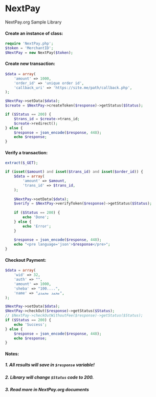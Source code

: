# NextPay
NextPay.org Sample Library

#### Create an instance of class:
```PHP
require 'NextPay.php';
$token = 'MerchantID';
$NextPay = new NextPay($token);
```

#### Create new transaction:
```PHP
$data = array(
	'amount' => 1000,
	'order_id' => 'unique order id',
	'callback_uri' => 'https://site.me/path/callback.php',
);

$NextPay->setData($data);
$create = $NextPay->createToken($response)->getStatus($Status);

if ($Status == 200) {
	$trans_id = $create->trans_id;
	$create->redirect();
} else {
	$response = json_encode($response, 448);
	echo $response;
}
```

#### Verify a transaction:
```PHP
extract($_GET);

if (isset($amount) and isset($trans_id) and isset($order_id)) {
	$data = array(
		'amount' => $amount,
		'trans_id' => $trans_id,
	);
	
	$NextPay->setData($data);
	$verify = $NextPay->verifyToken($response)->getStatus($Status);
	
	if ($Status == 200) {
		echo 'Done';
	} else {
		echo 'Error';
	}
	
	$response = json_encode($response, 448);
	echo "<pre language='json'>$response</pre>";
}
```

#### Checkout Payment:
```PHP
$data = array(
	'wid' => 32,
	'auth' => "",
	'amount' => 1000,
	'sheba' => "100....",
	'name' => "محمد محمدی",
);

$NextPay->setData($data);
$NextPay->checkOut($response)->getStatus($Status);
// $NextPay->checkOutWithoutFee($response)->getStatus($Status);
if ($Status == 200) {
	echo 'Success';
} else {
	$response = json_encode($response, 448);
	echo $response;
}
```

#### Notes:
##### 1. All results will save in ```$response``` variable!
##### 2. Library will change ```$Status``` code to 200.
##### 3. Read more in NextPay.org documents
